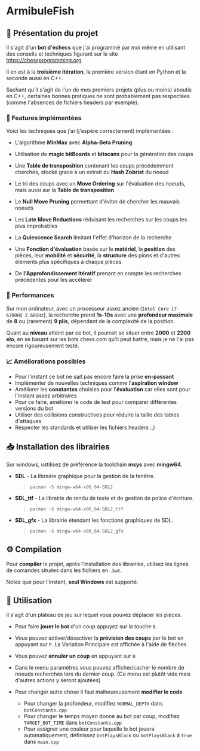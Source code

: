 # ArmibuleFish

## 👋 Présentation du projet

Il s'agit d'un **bot d'échecs** que j'ai programmé par moi même en utilisant des conseils et techniques figurant sur le site https://chessprogramming.org. 

Il en est à la **troisième itération**, la première version étant en Python et la seconde aussi en C++.

Sachant qu'il s'agit de l'un de mes premiers projets (plus ou moins) aboutis en C++, certaines bonnes pratiques ne sont probablement pas respectées (comme l'absences de fichiers headers par exemple).

### 🧩 Features implémentées

Voici les techniques que j'ai (j'espère correctement) implémentées :

 - L'algorithme **MinMax** avec **Alpha-Beta Pruning**

 - Utilisation de **magic bitBoards** et **bitscans** pour la génération des coups

 - Une **Table de transposition** contenant les coups précédemment cherchés, stocké grace à un extrait du **Hash Zobrist** du noeud

 - Le tri des coups avec un **Move Ordering** sur l'évaluation des noeuds, mais aussi sur la **Table de transposition**

 - Le **Null Move Pruning** permettant d'éviter de chercher les mauvais noeuds

 - Les **Late Move Reductions** réduisant les recherches sur les coups les plus improbables

 - La **Quiescence Search** limitant l'effet d'horizon de la recherche

 - Une **Fonction d'évaluation** basée sur le **matériel**, la **position** des pièces, leur **mobilité** et **sécurité**, la **structure** des pions et d'autres éléments plus spécifiques à chaque pièces

 - De **l'Approfondissement Itératif** prenant en compte les recherches précédentes pour les accélérer

### 🔧 Performances

Sur mon ordinateur, avec un processeur assez ancien (`Intel Core i7-6700HQ 2.60GHz`), la recherche prend **1s**-**10s** avec une **profondeur maximale** de **8** ou (rarement) **9 plis**, dépendant de la complexité de la position. 

Quant au **niveau** atteint par ce bot, il pourrait se situer entre **2000** et **2200 elo**, en se basant sur les bots chess.com qu'il peut battre, mais je ne l'ai pas encore rigoureusement testé.

### 📈 Améliorations possibles

 - Pour l'instant ce bot ne sait pas encore faire la prise **en-passant**
 - Implémenter de nouvelles techniques comme l'**aspiration window**
 - Améliorer les **constantes** choisies pour l'**évaluation** car elles sont pour l'instant assez arbitraires
 - Pour ce faire, améliorer le code de test pour comparer différentes versions du bot
- Utiliser des collisions constructives pour réduire la taille des tables d'attaques
 - Respecter les standards et utiliser les fichiers headers :,)

## 📥 Installation des librairies

Sur windows, ustilisez de préférence la toolchain **msys** avec **mingw64**.

-  **SDL** -  La librairie graphique pour la gestion de la fenêtre.  
   > `pacman -S mingw-w64-x86_64-SDL2`

- **SDL_ttf** - La librairie de rendu de texte et de gestion de police d'écriture.  
  > `pacman -S mingw-w64-x86_64-SDL2_ttf`

- **SDL_gfx** - La librairie étendant les fonctions graphiques de SDL.  
  > `pacman -S mingw-w64-x86_64-SDL2_gfx`

## ⚙ Compilation

Pour **compiler** le projet, après l'installation des librairies, utilisez les lignes de comandes situées dans les fichiers en `.bat`.

Notez que pour l'instant, **seul Windows** est supporté.

## 🔑 Utilisation

Il s'agit d'un plateau de jeu sur lequel vous pouvez déplacer les pièces.

- Pour faire **jouer le bot** d'un coup appuyez sur la touche `B`.

- Vous pouvez activer/désactiver la **prévision des coups** par le bot en appuyant sur `P`. La Variation Principale est affichée à l'aide de flèches

- Vous pouvez **annuler un coup** en appuyant sur `U`

- Dans le menu paramètres vous pouvez afficher/cacher le nombre de noeuds recherchés lors du dernier coup. (Ce menu est plutôt vide mais d'autres actions y seront ajoutées)

- Pour changer autre chose il faut malheureusement **modifier le code**
  - Pour changer la profondeur, modifiez `NORMAL_DEPTH` dans `botConstants.cpp`
  - Pour changer le temps moyen donné au bot par coup, modifiez `TARGET_BOT_TIME` dans `botConstants.cpp`
  - Pour assigner une couleur pour laquelle le bot jouera automatiquement, définissez `botPlaysBlack` ou `botPlaysBlack` à `true` dans `main.cpp`
